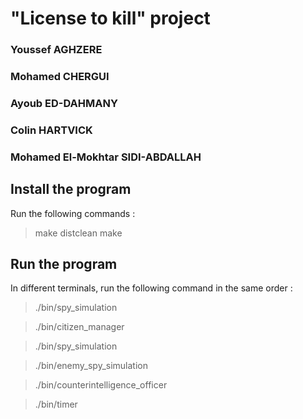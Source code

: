 # "License to kill" project 

### Youssef AGHZERE
### Mohamed CHERGUI
### Ayoub ED-DAHMANY  
### Colin HARTVICK
### Mohamed El-Mokhtar SIDI-ABDALLAH

## Install the program

Run the following commands :
> make distclean
> make

## Run the program
In different terminals, run the following command in the same order :
> ./bin/spy_simulation

> ./bin/citizen_manager

> ./bin/spy_simulation

> ./bin/enemy_spy_simulation

> ./bin/counterintelligence_officer

> ./bin/timer


